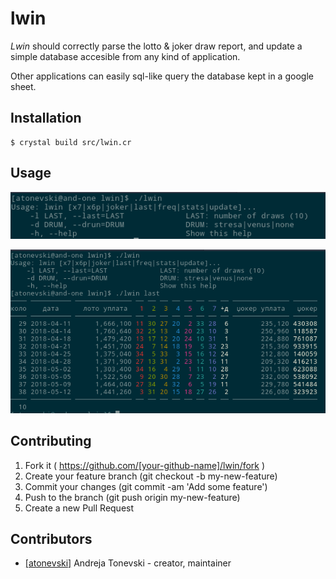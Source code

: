 # lwin

*Lwin* should correctly parse the lotto & joker draw report, and
update a simple database accesible from any kind of application.

Other applications can easily sql-like query the database kept in a google sheet. 

## Installation

```
$ crystal build src/lwin.cr
```

## Usage

![usage](/screenshots/usage.png?raw=true)

![last](/screenshots/last.png?raw=true)


## Contributing

1. Fork it ( https://github.com/[your-github-name]/lwin/fork )
2. Create your feature branch (git checkout -b my-new-feature)
3. Commit your changes (git commit -am 'Add some feature')
4. Push to the branch (git push origin my-new-feature)
5. Create a new Pull Request

## Contributors

- [[atonevski]](https://github.com/atonevski) Andreja Tonevski - creator, maintainer
